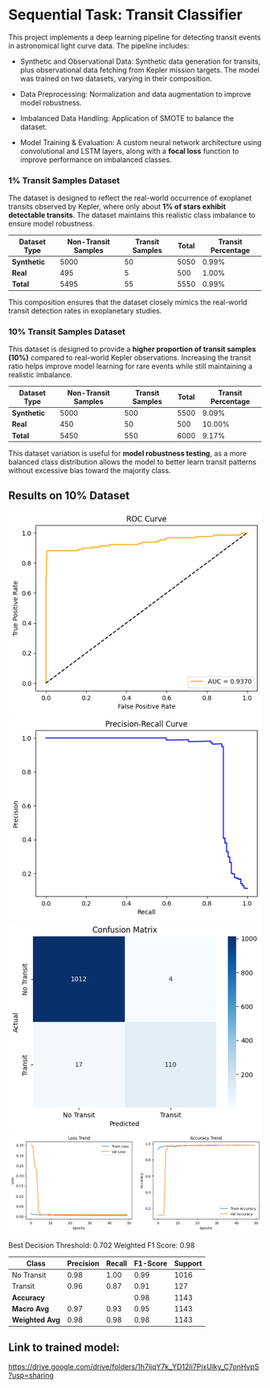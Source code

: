 # Sequential Task: Transit Classifier

This project implements a deep learning pipeline for detecting transit events in astronomical light curve data. The pipeline includes:

- Synthetic and Observational Data: Synthetic data generation for transits, plus observational data fetching from Kepler mission targets. The model was trained on two datasets, varying in their composition.

- Data Preprocessing: Normalization and data augmentation to improve model robustness.

- Imbalanced Data Handling: Application of SMOTE to balance the dataset.

- Model Training & Evaluation: A custom neural network architecture using convolutional and LSTM layers, along with a **focal loss** function to improve performance on imbalanced classes.

### 1% Transit Samples Dataset  
The dataset is designed to reflect the real-world occurrence of exoplanet transits observed by Kepler, where only about **1% of stars exhibit detectable transits**. The dataset maintains this realistic class imbalance to ensure model robustness.

| Dataset Type  | Non-Transit Samples | Transit Samples | Total | Transit Percentage |
|--------------|--------------------|----------------|-------|------------------|
| **Synthetic** | 5000               | 50             | 5050  | 0.99%            |
| **Real**      | 495                | 5              | 500   | 1.00%            |
| **Total**     | 5495               | 55             | 5550  | 0.99%            |

This composition ensures that the dataset closely mimics the real-world transit detection rates in exoplanetary studies.


### 10% Transit Samples Dataset  
This dataset is designed to provide a **higher proportion of transit samples (10%)** compared to real-world Kepler observations. Increasing the transit ratio helps improve model learning for rare events while still maintaining a realistic imbalance.

| Dataset Type  | Non-Transit Samples | Transit Samples | Total | Transit Percentage |
|--------------|--------------------|----------------|-------|------------------|
| **Synthetic** | 5000               | 500           | 5500  | 9.09%            |
| **Real**      | 450                | 50            | 500   | 10.00%           |
| **Total**     | 5450               | 550           | 6000  | 9.17%            |

This dataset variation is useful for **model robustness testing**, as a more balanced class distribution allows the model to better learn transit patterns without excessive bias toward the majority class.


## Results on 10% Dataset
![alt text](roc_curve.png)
![alt text](precision-recall.png)
![alt text](confusion_matrix.png)
![alt text](loss-accuracy.png)

Best Decision Threshold: 0.702
Weighted F1 Score: 0.98

| Class        | Precision | Recall | F1-Score | Support |
|-------------|-----------|--------|----------|---------|
| No Transit  | 0.98      | 1.00   | 0.99     | 1016    |
| Transit     | 0.96      | 0.87   | 0.91     | 127     |
| **Accuracy**     |         |        | 0.98     | 1143    |
| **Macro Avg**    | 0.97    | 0.93   | 0.95     | 1143    |
| **Weighted Avg** | 0.98    | 0.98   | 0.98     | 1143    |

## Link to trained model:
https://drive.google.com/drive/folders/1h7ljqY7k_YD12Ii7PixUlky_C7onHvpS?usp=sharing
